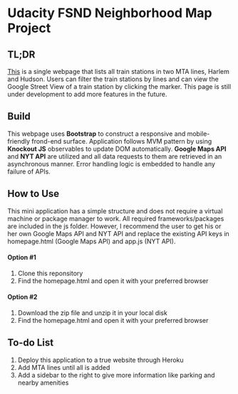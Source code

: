 # Udacity FSND Neighborhood Map Project

## TL;DR

[This](https://htmlpreview.github.io/?https://github.com/callforsky/udacity-frontend-project/blob/master/homepage.html) is a single webpage that lists all train stations in two MTA lines, Harlem and Hudson. Users can filter the train stations by lines and can view the Google Street View of a train station by clicking the marker. This page is still under development to add more features in the future.


## Build

This webpage uses **Bootstrap** to construct a responsive and mobile-friendly frond-end surface. Application follows MVM pattern by using **Knockout JS** observables to update DOM automatically. **Google Maps API** and **NYT API** are utilized and all data requests to them are retrieved in an asynchronous manner. Error handling logic is embedded to handle any failure of APIs.

## How to Use

This mini application has a simple structure and does not require a virtual machine or package manager to work. All required frameworks/packages are included in the js folder. However, I recommend the user to get his or her own Google Maps API and NYT API and replace the existing API keys in homepage.html (Google Maps API) and app.js (NYT API).

#### Option #1
1. Clone this reponsitory
2. Find the homepage.html and open it with your preferred browser

#### Option #2
1. Download the zip file and unzip it in your local disk
2. Find the homepage.html and open it with your preferred browser

## To-do List

1. Deploy this application to a true website through Heroku
2. Add MTA lines until all is added
3. Add a sidebar to the right to give more information like parking and nearby amenities
